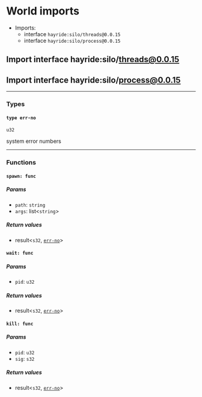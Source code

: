 # <a id="imports"></a>World imports


 - Imports:
    - interface `hayride:silo/threads@0.0.15`
    - interface `hayride:silo/process@0.0.15`

## <a id="hayride_silo_threads_0_0_15"></a>Import interface hayride:silo/threads@0.0.15


## <a id="hayride_silo_process_0_0_15"></a>Import interface hayride:silo/process@0.0.15


----

### Types

#### <a id="err_no"></a>`type err-no`
`u32`
<p>system error numbers

----

### Functions

#### <a id="spawn"></a>`spawn: func`


##### Params

- <a id="spawn.path"></a>`path`: `string`
- <a id="spawn.args"></a>`args`: list<`string`>

##### Return values

- <a id="spawn.0"></a> result<`s32`, [`err-no`](#err_no)>

#### <a id="wait"></a>`wait: func`


##### Params

- <a id="wait.pid"></a>`pid`: `u32`

##### Return values

- <a id="wait.0"></a> result<`s32`, [`err-no`](#err_no)>

#### <a id="kill"></a>`kill: func`


##### Params

- <a id="kill.pid"></a>`pid`: `u32`
- <a id="kill.sig"></a>`sig`: `s32`

##### Return values

- <a id="kill.0"></a> result<`s32`, [`err-no`](#err_no)>

